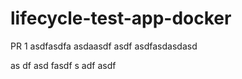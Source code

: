 # lifecycle-test-app-docker

PR 1
asdfasdfa
asdaasdf asdf asdfasdasdasd

as
df asd fasdf
s
adf asdf

